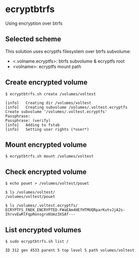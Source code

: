 # ecryptbtrfs #
Using encryption over btrfs

## Selected scheme ##
This solution uses ecryptfs filesystem over btrfs subvolume:
  * \<.volname.ecryptfs\>: btrfs subvolume & ecryptfs root
  * \<volname\>: ecryptfs mount path

## Create encrypted volume ##
`$ ecryptbtrfs.sh create /volumes/voltest`
```
[info]	 Creating dir /volumes/voltest
[info]	 Creating subvolume /volumes/.voltest.ecryptfs
Create subvolume '/volumes/.voltest.ecryptfs'
Passphrase:
Passphrase: (verify)
[info]	 Adding to fstab
[info]	 Setting user rights (*user*)
```

## Mount encrypted volume ##
`$ ecryptbtrfs.sh mount /volumes/voltest`

## Check encrypted volume ##
```
$ echo pouet > /volumes/voltest/pouet

$ ls /volumes/voltest/
/volumes/voltest/pouet

$ ls /volumes/.voltest.ecryptfs/
ECRYPTFS_FNEK_ENCRYPTED.FWaEAm4HEfHTMUQRparKutvJjA2s-IhrvvEwRlFqpRonsgrxKUmz3XSAf---
```

## List encrypted volumes ##
`$ sudo ecryptbtrfs.sh list /`
```
ID 312 gen 4533 parent 5 top level 5 path volumes/voltest
```
